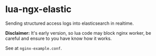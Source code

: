 lua-ngx-elastic
===============

Sending structured access logs into elasticsearch in realtime.

**Disclaimer:** It's early version, so lua code may block nginx worker, be careful and ensure to you have know how it works.

See at `nginx-example.conf`.
